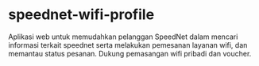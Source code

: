 # speednet-wifi-profile
Aplikasi web untuk memudahkan pelanggan SpeedNet dalam mencari informasi terkait speednet serta melakukan pemesanan layanan wifi, dan memantau status pesanan. Dukung pemasangan wifi pribadi dan voucher.
